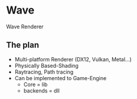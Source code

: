 # Wave
Wave Renderer

## The plan

- Multi-platform Renderer (DX12, Vulkan, Metal...)
- Physically Based-Shading
- Raytracing, Path tracing
- Can be implemented to Game-Engine
  - Core = lib
  - backends = dll
